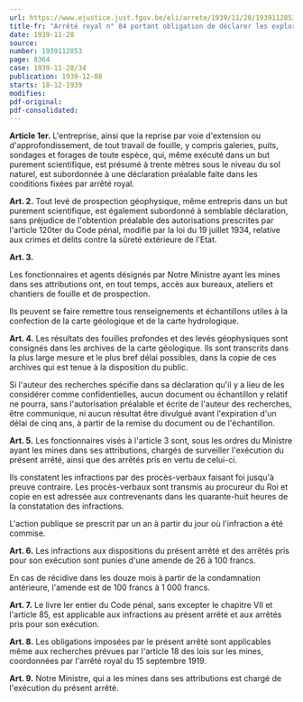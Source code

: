 ```yaml
---
url: https://www.ejustice.just.fgov.be/eli/arrete/1939/11/28/1939112853/justel
title-fr: "Arrêté royal n° 84 portant obligation de déclarer les explorations du sous-sol. (NOTE : Consultation des versions antérieures à partir du 12-09-2002 et mise à jour au 12-09-2002)"
date: 1939-11-28
source:
number: 1939112853
page: 8364
case: 1939-11-28/34
publication: 1939-12-08
starts: 18-12-1939
modifies:
pdf-original:
pdf-consolidated:
---
```


**Article 1er.** L'entreprise, ainsi que la reprise par voie d'extension ou d'approfondissement, de tout travail de fouille, y compris galeries, puits, sondages et forages de toute espèce, qui, même exécuté dans un but purement scientifique, est présumé à trente mètres sous le niveau du sol naturel, est subordonnée à une déclaration préalable faite dans les conditions fixées par arrêté royal.

**Art. 2.** Tout levé de prospection géophysique, même entrepris dans un but purement scientifique, est également subordonné à semblable déclaration, sans préjudice de l'obtention préalable des autorisations prescrites par l'article 120ter du Code pénal, modifié par la loi du 19 juillet 1934, relative aux crimes et délits contre la sûreté extérieure de l'Etat.

**Art. 3.**

Les fonctionnaires et agents désignés par Notre Ministre ayant les mines dans ses attributions ont, en tout temps, accès aux bureaux, ateliers et chantiers de fouille et de prospection.

Ils peuvent se faire remettre tous renseignements et échantillons utiles à la confection de la carte géologique et de la carte hydrologique.

**Art. 4.** Les résultats des fouilles profondes et des levés géophysiques sont consignés dans les archives de la carte géologique. Ils sont transcrits dans la plus large mesure et le plus bref délai possibles, dans la copie de ces archives qui est tenue à la disposition du public.

Si l'auteur des recherches spécifie dans sa déclaration qu'il y a lieu de les considérer comme confidentielles, aucun document ou échantillon y relatif ne pourra, sans l'autorisation préalable et écrite de l'auteur des recherches, être communique, ni aucun résultat être divulgué avant l'expiration d'un délai de cinq ans, à partir de la remise du document ou de l'échantillon.

**Art. 5.** Les fonctionnaires visés à l'article 3 sont, sous les ordres du Ministre ayant les mines dans ses attributions, chargés de surveiller l'exécution du présent arrêté, ainsi que des arrêtés pris en vertu de celui-ci.

Ils constatent les infractions par des procès-verbaux faisant foi jusqu'à preuve contraire. Les procès-verbaux sont transmis au procureur du Roi et copie en est adressée aux contrevenants dans les quarante-huit heures de la constatation des infractions.

L'action publique se prescrit par un an à partir du jour où l'infraction a été commise.

**Art. 6.** Les infractions aux dispositions du présent arrêté et des arrêtés pris pour son exécution sont punies d'une amende de 26 à 100 francs.

En cas de récidive dans les douze mois à partir de la condamnation antérieure, l'amende est de 100 francs à 1 000 francs.

**Art. 7.** Le livre Ier entier du Code pénal, sans excepter le chapitre VII et l'article 85, est applicable aux infractions au présent arrêté et aux arrêtés pris pour son exécution.

**Art. 8.** Les obligations imposées par le présent arrêté sont applicables même aux recherches prévues par l'article 18 des lois sur les mines, coordonnées par l'arrêté royal du 15 septembre 1919.

**Art. 9.** Notre Ministre, qui a les mines dans ses attributions est chargé de l'exécution du présent arrêté.
